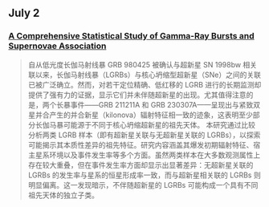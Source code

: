 ## July 2
### [A Comprehensive Statistical Study of Gamma-Ray Bursts and Supernovae Association](https://arxiv.org/pdf/2506.22914v1)
> 自从低光度长伽马射线暴 GRB 980425 被确认与超新星 SN 1998bw 相关联以来，长伽马射线暴（LGRBs）与核心坍缩型超新星（SNe）之间的关联已被广泛确立。然而，对若干定位精确、低红移的 LGRB 进行的长期监测却提供了强有力的证据，显示它们并未伴随超新星的出现。尤其值得注意的是，两个长暴事件——GRB 211211A 和 GRB 230307A——呈现出与紧致双星并合产生的并合新星（kilonova）辐射特征相一致的迹象，这表明至少部分长伽马暴可能源于不同于核心坍缩超新星的祖先天体。
本研究通过比较分析两类 LGRB 样本（即有超新星关联与无超新星关联的 LGRBs），以探索可能揭示其本质性差异的祖先特征。研究内容涵盖其爆发初期辐射特征、宿主星系环境以及事件发生率等多个方面。虽然两类样本在大多数观测属性上存在较大重叠，但在事件发生率方面却显示出显著差异：无超新星关联的 LGRBs 的发生率与星系的恒星形成率一致，而与超新星相关联的 LGRBs 则明显偏离。这一发现暗示，不伴随超新星的 LGRBs 可能构成一个具有不同祖先天体的独立子类。
